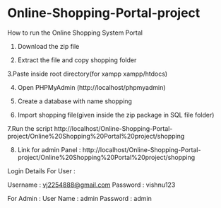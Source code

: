 # Online-Shopping-Portal-project
How to run the Online Shopping System Portal 

1. Download the  zip file

2. Extract the file and copy shopping folder

3.Paste inside root directory(for xampp xampp/htdocs)

4. Open PHPMyAdmin (http://localhost/phpmyadmin)

5. Create a database with name shopping

6. Import shopping file(given inside the zip package in SQL file folder)

7.Run the script http://localhost/Online-Shopping-Portal-project/Online%20Shopping%20Portal%20project/shopping

8. Link for admin Panel : http://localhost/Online-Shopping-Portal-project/Online%20Shopping%20Portal%20project/shopping

Login Details For User :

Username : vj2254888@gmail.com
Password : vishnu123

For Admin :
User Name : admin
Password :  admin

